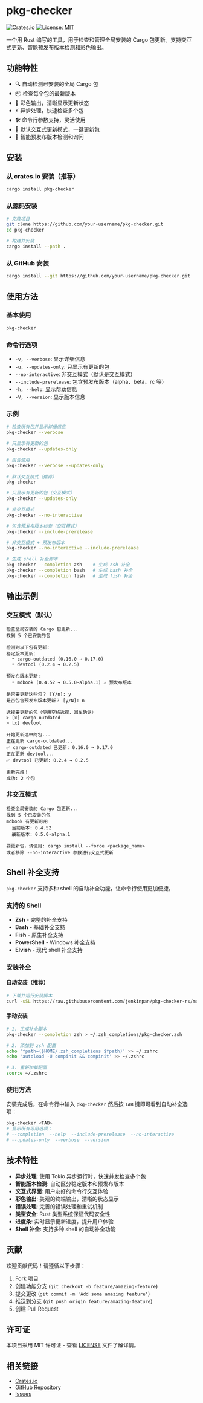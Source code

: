 # pkg-checker

[![Crates.io](https://img.shields.io/crates/v/pkg-checker.svg)](https://crates.io/crates/pkg-checker)
[![License: MIT](https://img.shields.io/badge/License-MIT-yellow.svg)](https://opensource.org/licenses/MIT)

一个用 Rust 编写的工具，用于检查和管理全局安装的 Cargo 包更新。支持交互式更新、智能预发布版本检测和彩色输出。

## 功能特性

- 🔍 自动检测已安装的全局 Cargo 包
- 📦 检查每个包的最新版本
- 🎨 彩色输出，清晰显示更新状态
- ⚡ 异步处理，快速检查多个包
- 🛠️ 命令行参数支持，灵活使用
- 🔄 默认交互式更新模式，一键更新包
- 🧠 智能预发布版本检测和询问

## 安装

### 从 crates.io 安装（推荐）

```bash
cargo install pkg-checker
```

### 从源码安装

```bash
# 克隆项目
git clone https://github.com/your-username/pkg-checker.git
cd pkg-checker

# 构建并安装
cargo install --path .
```

### 从 GitHub 安装

```bash
cargo install --git https://github.com/your-username/pkg-checker.git
```

## 使用方法

### 基本使用

```bash
pkg-checker
```

### 命令行选项

- `-v, --verbose`: 显示详细信息
- `-u, --updates-only`: 只显示有更新的包
- `--no-interactive`: 非交互模式（默认是交互模式）
- `--include-prerelease`: 包含预发布版本（alpha、beta、rc 等）
- `-h, --help`: 显示帮助信息
- `-V, --version`: 显示版本信息

### 示例

```bash
# 检查所有包并显示详细信息
pkg-checker --verbose

# 只显示有更新的包
pkg-checker --updates-only

# 组合使用
pkg-checker --verbose --updates-only

# 默认交互模式（推荐）
pkg-checker

# 只显示有更新的包（交互模式）
pkg-checker --updates-only

# 非交互模式
pkg-checker --no-interactive

# 包含预发布版本检查（交互模式）
pkg-checker --include-prerelease

# 非交互模式 + 预发布版本
pkg-checker --no-interactive --include-prerelease

# 生成 shell 补全脚本
pkg-checker --completion zsh    # 生成 zsh 补全
pkg-checker --completion bash   # 生成 bash 补全
pkg-checker --completion fish   # 生成 fish 补全
```

## 输出示例

### 交互模式（默认）

```text
检查全局安装的 Cargo 包更新...
找到 5 个已安装的包

检测到以下包有更新:
稳定版本更新:
  • cargo-outdated (0.16.0 → 0.17.0)
  • devtool (0.2.4 → 0.2.5)

预发布版本更新:
  • mdbook (0.4.52 → 0.5.0-alpha.1) ⚠️ 预发布版本

是否要更新这些包？ [Y/n]: y
是否包含预发布版本更新？ [y/N]: n

选择要更新的包（使用空格选择，回车确认）
> [x] cargo-outdated
> [x] devtool

开始更新选中的包...
正在更新 cargo-outdated...
✅ cargo-outdated 已更新: 0.16.0 → 0.17.0
正在更新 devtool...
✅ devtool 已更新: 0.2.4 → 0.2.5

更新完成！
成功: 2 个包
```

### 非交互模式

```text
检查全局安装的 Cargo 包更新...
找到 5 个已安装的包
mdbook 有更新可用
  当前版本: 0.4.52
  最新版本: 0.5.0-alpha.1

要更新包，请使用: cargo install --force <package_name>
或者移除 --no-interactive 参数进行交互式更新
```

## Shell 补全支持

`pkg-checker` 支持多种 shell 的自动补全功能，让命令行使用更加便捷。

### 支持的 Shell

- **Zsh** - 完整的补全支持
- **Bash** - 基础补全支持  
- **Fish** - 原生补全支持
- **PowerShell** - Windows 补全支持
- **Elvish** - 现代 shell 补全支持

### 安装补全

#### 自动安装（推荐）

```bash
# 下载并运行安装脚本
curl -sSL https://raw.githubusercontent.com/jenkinpan/pkg-checker-rs/main/install_completion.sh | bash
```

#### 手动安装

```bash
# 1. 生成补全脚本
pkg-checker --completion zsh > ~/.zsh_completions/pkg-checker.zsh

# 2. 添加到 zsh 配置
echo 'fpath=($HOME/.zsh_completions $fpath)' >> ~/.zshrc
echo 'autoload -U compinit && compinit' >> ~/.zshrc

# 3. 重新加载配置
source ~/.zshrc
```

### 使用方法

安装完成后，在命令行中输入 `pkg-checker` 然后按 `TAB` 键即可看到自动补全选项：

```bash
pkg-checker <TAB>
# 显示所有可用选项：
# --completion  --help  --include-prerelease  --no-interactive
# --updates-only  --verbose  --version
```

## 技术特性

- **异步处理**: 使用 Tokio 异步运行时，快速并发检查多个包
- **智能版本检测**: 自动区分稳定版本和预发布版本
- **交互式界面**: 用户友好的命令行交互体验
- **彩色输出**: 美观的终端输出，清晰的状态显示
- **错误处理**: 完善的错误处理和重试机制
- **类型安全**: Rust 类型系统保证代码安全性
- **进度条**: 实时显示更新进度，提升用户体验
- **Shell 补全**: 支持多种 shell 的自动补全功能

## 贡献

欢迎贡献代码！请遵循以下步骤：

1. Fork 项目
2. 创建功能分支 (`git checkout -b feature/amazing-feature`)
3. 提交更改 (`git commit -m 'Add some amazing feature'`)
4. 推送到分支 (`git push origin feature/amazing-feature`)
5. 创建 Pull Request

## 许可证

本项目采用 MIT 许可证 - 查看 [LICENSE](LICENSE) 文件了解详情。

## 相关链接

- [Crates.io](https://crates.io/crates/pkg-checker)
- [GitHub Repository](https://github.com/your-username/pkg-checker)
- [Issues](https://github.com/your-username/pkg-checker/issues)
